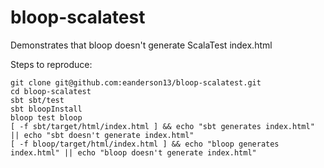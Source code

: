 # bloop-scalatest

Demonstrates that bloop doesn't generate ScalaTest index.html

Steps to reproduce:

```
git clone git@github.com:eanderson13/bloop-scalatest.git
cd bloop-scalatest
sbt sbt/test
sbt bloopInstall
bloop test bloop
[ -f sbt/target/html/index.html ] && echo "sbt generates index.html" || echo "sbt doesn't generate index.html"
[ -f bloop/target/html/index.html ] && echo "bloop generates index.html" || echo "bloop doesn't generate index.html"
``` 